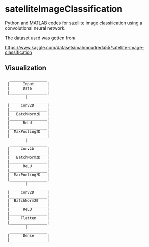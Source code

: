 # satelliteImageClassification
Python and MATLAB codes for satellite image classification using a convolutional neural network.

The dataset used was gotten from

https://www.kaggle.com/datasets/mahmoudreda55/satellite-image-classification


## Visualization

```
  _________________
 |      Input      |
 |      Data       |
 |_________________|
         |
  _________________
 |     Conv2D      |
 |_________________|
 |   BatchNorm2D   |
 |_________________|
 |      ReLU       |
 |_________________|
 |  MaxPooling2D   |
 |_________________|
         |
  _________________
 |     Conv2D      |
 |_________________|
 |   BatchNorm2D   |
 |_________________|
 |      ReLU       |
 |_________________|
 |  MaxPooling2D   |
 |_________________|
         |
  _________________
 |     Conv2D      |
 |_________________|
 |  BatchNorm2D    |
 |_________________|
 |      ReLU       |
 |_________________|
 |     Flatten     |
 |_________________|
         |
  _________________
 |      Dense      |
 |_________________|
```
